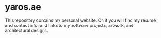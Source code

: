 # yaros.ae

This repository contains my personal website. On it you will find my résumé and contact info, and links to my software projects, artwork, and architectural designs.

